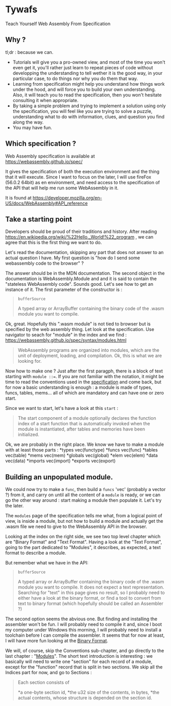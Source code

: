 # Tywafs
Teach Yourself Web Assembly From Specification

## Why ?

tl;dr : because we can.

* Tutorials will give you a pro-owned view, and most of the time you won't even get it, you'll rather just learn to repeat pieces of code without developping the understanding to tell wether it is the good way, in your particular case, to do things nor why you do them that way.
* Learning from specification might help you understand how things work under the hood, and will force you to build your own understanding. Also, it will teach you to read the specification, then you won't hesitate consulting it when appropriate.
* By taking a simple problem and trying to implement a solution using only the specification, you will feel like you are trying to solve a puzzle, understanding what to do with information, clues, and question you find along the way.
* You may have fun.

## Which specification ?

Web Assembly specification is available at https://webassembly.github.io/spec/

It gives the specification of both the execution environment and the thing that it will execute. Since I want to focus on the later, I will use fireFox (56.0.2 64bit) as en environment, and need access to the specification of the API that will help me run some WebAssembly in it.

It is found at https://developer.mozilla.org/en-US/docs/WebAssembly#API_reference

## Take a starting point

Developers should be proud of their traditions and history. After reading https://en.wikipedia.org/wiki/%22Hello,_World!%22_program , we can agree that this is the first thing we want to do.

Let's read the documentation, skipping any part that does not answer to an actual question I have. My first question is "how do I send some webassembly code to the browser" ?

The answer should be in the MDN documentation. The second object in the documentation is WebAssembly.Module and and it is said to contain the "stateless WebAssembly code". Sounds good. Let's see how to get an instance of it. The first parameter of the constructor is :
>`bufferSource`
>
>    A typed array or ArrayBuffer containing the binary code of the .wasm module you want to compile. 


Ok, great. Hopefully this ".wasm module" is not tied to browser but is specified by the web assembly thing. Let look at the specification. Use navigator to seach for "module" in the index and we find : https://webassembly.github.io/spec/syntax/modules.html
>WebAssembly programs are organized into modules, which are the unit of deployment, loading, and compilation.
Ok, this is what we are looking for.

Now how to make one ? Just after the first paragph, there is a block of text starting with `module ::=`. If you are not familiar with the notation, it might be time to read the conventions used in the [specification](https://webassembly.github.io/spec/syntax/conventions.html) and come back, but for now a basic understanding is enough : a module is made of types, funcs, tables, mems... all of which are mandatory and can have one or zero start.

Since we want to start, let's have a look at this `start` : 
>The start component of a module optionally declares the function index of a start function that is automatically invoked when the module is instantiated, after tables and memories have been initialized.

Ok, we are probably in the right place. We know we have to make a module with at least those parts :
*types vec(functype)
*funcs vec(func)
*tables vec(table)
*mems vec(mem)
*globals vec(global)
*elem vec(elem)
*data vec(data)
*imports vec(import)
*exports vec(export)

## Building an unpopulated module.

We could now try to make a `func`, then build a `funcs` 'vec' (probably a vector ?) from it, and carry on until all the content of a `module` is ready, or we can go the other way around : start making a module then populate it. Let's try the later.

The `modules` page of the specification tells me what, from a logical point of view, is inside a module, but not how to build a module and actually get the .wasm file we need to give to the WebAssembly API in the browser.

Looking at the index on the right side, we see two top level chapter which are "Binary Format" and "Text Format". Having a look at the "Text Format", going to the part dedicated to "Modules", it describes, as expected, a text format to describe a module.

But remember what we have in the API:
>`bufferSource`
>
>    A typed array or ArrayBuffer containing the binary code of the .wasm module you want to compile.
It does not expect a text representation. Searching for "text" in this page gives no result, so I probably need to either have a look at the binary format, or find a tool to convert from text to binary format (which hopefully should be called an Assembler ?)

The second option seems the abvious one. But finding and installing the assembler won't be fun. I will probably need to compile it and, since I boot my computer under Windows this morning, I will probably need to install a toolchain before I can compile the assembler. It seems that for now at least, I will have more fun looking at the [Binary Format](https://webassembly.github.io/spec/binary/index.html).

We will, of course, skip the Conventions sub-chapter, and go directly to the last chapter : "[Modules](https://webassembly.github.io/spec/binary/modules.html)". The short text introduction is interesting : we basically will need to write one "section" for each record of a module, except for the "function" record that is split in two sections. We skip all the Indices part for now, and go to Sections :

>Each section consists of
>
>*a one-byte section id,
>*the u32 size of the contents, in bytes,
>*the actual contents, whose structure is depended on the section id.


